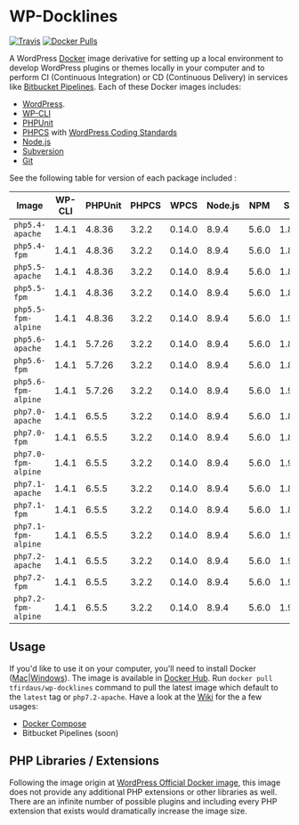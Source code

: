 # WP-Docklines

[![Travis](https://img.shields.io/travis/tfirdaus/wp-docklines.svg?style=for-the-badge)](https://travis-ci.org/tfirdaus/wp-docklines)
[![Docker Pulls](https://img.shields.io/docker/pulls/tfirdaus/wp-docklines.svg?style=for-the-badge)](https://hub.docker.com/r/tfirdaus/wp-docklines/)

A WordPress [Docker](https://www.docker.com/) image derivative for setting up a local environment to develop WordPress plugins or themes locally in your computer and to perform CI (Continuous Integration) or CD (Continuous Delivery) in services like [Bitbucket Pipelines](https://bitbucket.org/product/features/pipelines). Each of these Docker images includes:

- [WordPress](https://wordpress.org/download/).
- [WP-CLI](http://wp-cli.org/)
- [PHPUnit](https://phpunit.de/)
- [PHPCS](https://github.com/squizlabs/PHP_CodeSniffer) with [WordPress Coding Standards](https://github.com/WordPress-Coding-Standards/WordPress-Coding-Standards)
- [Node.js](https://nodejs.org/en/)
- [Subversion](https://subversion.apache.org/)
- [Git](https://git-scm.com/)

See the following table for version of each package included :

| Image | WP-CLI | PHPUnit | PHPCS | WPCS | Node.js | NPM | SVN | Git |
| --- | --- | --- | --- | --- | --- | --- | --- | --- |
| `php5.4-apache`     | 1.4.1 | 4.8.36 | 3.2.2 | 0.14.0 | 8.9.4 | 5.6.0 | 1.8.10 | 2.1.4  |
| `php5.4-fpm`        | 1.4.1 | 4.8.36 | 3.2.2 | 0.14.0 | 8.9.4 | 5.6.0 | 1.8.10 | 2.1.4  |
| `php5.5-apache`     | 1.4.1 | 4.8.36 | 3.2.2 | 0.14.0 | 8.9.4 | 5.6.0 | 1.8.10 | 2.1.4  |
| `php5.5-fpm`        | 1.4.1 | 4.8.36 | 3.2.2 | 0.14.0 | 8.9.4 | 5.6.0 | 1.8.10 | 2.1.4  |
| `php5.5-fpm-alpine` | 1.4.1 | 4.8.36 | 3.2.2 | 0.14.0 | 8.9.4 | 5.6.0 | 1.9.7  | 2.8.6  |
| `php5.6-apache`     | 1.4.1 | 5.7.26 | 3.2.2 | 0.14.0 | 8.9.4 | 5.6.0 | 1.8.10 | 2.1.4  |
| `php5.6-fpm`        | 1.4.1 | 5.7.26 | 3.2.2 | 0.14.0 | 8.9.4 | 5.6.0 | 1.8.10 | 2.1.4  |
| `php5.6-fpm-alpine` | 1.4.1 | 5.7.26 | 3.2.2 | 0.14.0 | 8.9.4 | 5.6.0 | 1.9.7  | 2.8.6  |
| `php7.0-apache`     | 1.4.1 | 6.5.5  | 3.2.2 | 0.14.0 | 8.9.4 | 5.6.0 | 1.8.10 | 2.1.4  |
| `php7.0-fpm`        | 1.4.1 | 6.5.5  | 3.2.2 | 0.14.0 | 8.9.4 | 5.6.0 | 1.8.10 | 2.1.4  |
| `php7.0-fpm-alpine` | 1.4.1 | 6.5.5  | 3.2.2 | 0.14.0 | 8.9.4 | 5.6.0 | 1.9.7  | 2.8.6  |
| `php7.1-apache`     | 1.4.1 | 6.5.5  | 3.2.2 | 0.14.0 | 8.9.4 | 5.6.0 | 1.8.10 | 2.1.4  |
| `php7.1-fpm`        | 1.4.1 | 6.5.5  | 3.2.2 | 0.14.0 | 8.9.4 | 5.6.0 | 1.8.10 | 2.1.4  |
| `php7.1-fpm-alpine` | 1.4.1 | 6.5.5  | 3.2.2 | 0.14.0 | 8.9.4 | 5.6.0 | 1.9.7  | 2.8.6  |
| `php7.2-apache`     | 1.4.1 | 6.5.5  | 3.2.2 | 0.14.0 | 8.9.4 | 5.6.0 | 1.9.5  | 2.11.0 |
| `php7.2-fpm`        | 1.4.1 | 6.5.5  | 3.2.2 | 0.14.0 | 8.9.4 | 5.6.0 | 1.9.5  | 2.11.0 |
| `php7.2-fpm-alpine` | 1.4.1 | 6.5.5  | 3.2.2 | 0.14.0 | 8.9.4 | 5.6.0 | 1.9.7  | 2.13.5 |

## Usage
If you'd like to use it on your computer, you'll need to install Docker ([Mac](https://www.docker.com/docker-mac)|[Windows](https://www.docker.com/docker-windows)). The image is available in [Docker Hub](https://hub.docker.com/). Run `docker pull tfirdaus/wp-docklines` command to pull the latest image which default to the `latest` tag or `php7.2-apache`. Have a look at the [Wiki](https://github.com/tfirdaus/wp-docklines/wiki) for the a few usages:

- [Docker Compose](https://github.com/tfirdaus/wp-docklines/wiki/Docker-Compose)
- Bitbucket Pipelines (soon)

## PHP Libraries / Extensions
Following the image origin at [WordPress Official Docker image](https://hub.docker.com/_/wordpress/), this image does not provide any additional PHP extensions or other libraries as well. There are an infinite number of possible plugins and including every PHP extension that exists would dramatically increase the image size.

